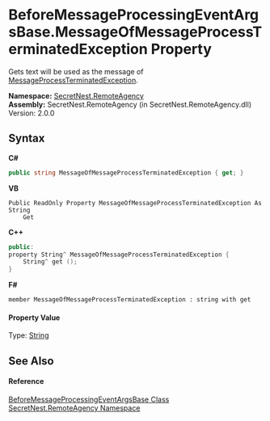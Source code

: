 # BeforeMessageProcessingEventArgsBase.MessageOfMessageProcessTerminatedException Property 
 

Gets text will be used as the message of <a href="T_SecretNest_RemoteAgency_MessageProcessTerminatedException">MessageProcessTerminatedException</a>.

**Namespace:**&nbsp;<a href="N_SecretNest_RemoteAgency">SecretNest.RemoteAgency</a><br />**Assembly:**&nbsp;SecretNest.RemoteAgency (in SecretNest.RemoteAgency.dll) Version: 2.0.0

## Syntax

**C#**<br />
``` C#
public string MessageOfMessageProcessTerminatedException { get; }
```

**VB**<br />
``` VB
Public ReadOnly Property MessageOfMessageProcessTerminatedException As String
	Get
```

**C++**<br />
``` C++
public:
property String^ MessageOfMessageProcessTerminatedException {
	String^ get ();
}
```

**F#**<br />
``` F#
member MessageOfMessageProcessTerminatedException : string with get

```


#### Property Value
Type: <a href="https://docs.microsoft.com/dotnet/api/system.string" target="_blank">String</a>

## See Also


#### Reference
<a href="T_SecretNest_RemoteAgency_BeforeMessageProcessingEventArgsBase">BeforeMessageProcessingEventArgsBase Class</a><br /><a href="N_SecretNest_RemoteAgency">SecretNest.RemoteAgency Namespace</a><br />